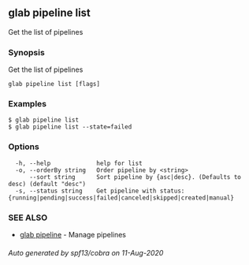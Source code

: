 ## glab pipeline list

Get the list of pipelines

### Synopsis

Get the list of pipelines

```
glab pipeline list [flags]
```

### Examples

```
$ glab pipeline list
$ glab pipeline list --state=failed

```

### Options

```
  -h, --help             help for list
  -o, --orderBy string   Order pipeline by <string>
      --sort string      Sort pipeline by {asc|desc}. (Defaults to desc) (default "desc")
  -s, --status string    Get pipeline with status: {running|pending|success|failed|canceled|skipped|created|manual}
```

### SEE ALSO

* [glab pipeline](glab_pipeline.md)	 - Manage pipelines

###### Auto generated by spf13/cobra on 11-Aug-2020
